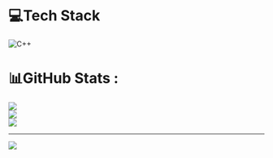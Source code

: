 
# 💻Tech Stack
![C++](https://img.shields.io/badge/c++-%2300599C.svg?style=for-the-badge&logo=c%2B%2B&logoColor=white)
# 📊GitHub Stats :
![](https://github-readme-stats.vercel.app/api?username=yone&theme=radical&hide_border=false&include_all_commits=false&count_private=false)<br/>
![](https://github-readme-streak-stats.herokuapp.com/?user=yone&theme=radical&hide_border=false)<br/>
![](https://github-readme-stats.vercel.app/api/top-langs/?username=yone&theme=radical&hide_border=false&include_all_commits=false&count_private=false&layout=compact)

---
[![](https://visitcount.itsvg.in/api?id=yone&icon=0&color=0)](https://visitcount.itsvg.in)
